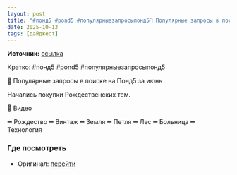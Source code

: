 ```yaml
---
layout: post
title: "#понд5 #pond5 #популярныезапросыпонд5📌 Популярные запросы в поиске на Понд5 за июньНачались п [...]"
date: 2025-10-13
tags: [дайджест]
---
```


**Источник:** [ссылка](https://t.me/supermicrostock/1593)

Кратко: #понд5 #pond5 #популярныезапросыпонд5

📌 Популярные запросы в поиске на Понд5 за июнь

Начались покупки Рождественских тем.

🔹 Видео

➖ Рождество
➖ Винтаж
➖ Земля
➖ Петля
➖ Лес
➖ Больница
➖ Технология

### Где посмотреть
- Оригинал: [перейти]({link})

